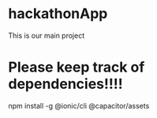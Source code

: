 # hackathonApp
This is our main project

# Please keep track of dependencies!!!!
npm install -g @ionic/cli @capacitor/assets
